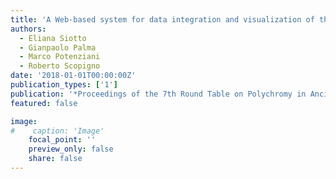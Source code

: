 ```yaml
---
title: 'A Web-based system for data integration and visualization of the ancient colour '
authors:
  - Eliana Siotto
  - Gianpaolo Palma
  - Marco Potenziani
  - Roberto Scopigno
date: '2018-01-01T00:00:00Z'
publication_types: ['1']
publication: '*Proceedings of the 7th Round Table on Polychromy in Ancient Sculpture and Architecture*'
featured: false

image:
#    caption: 'Image'
    focal_point: ''
    preview_only: false
    share: false
---
```

